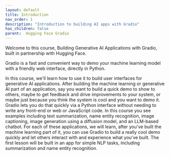 ```yaml
---
layout: default
title: Introduction
nav_order: 1
description: "Introduction to building AI apps with Gradio"
has_children: false
parent:  Hugging Face Gradio 
---
```


Welcome to this course, Building Generative AI Applications with Gradio, built in partnership with Hugging Face. 

Gradio is a fast and convenient way to demo your machine learning  model with a friendly web interface, directly in Python. 

In this course, we'll learn how to use it to build user interfaces for generative AI applications. 
After building the machine learning or generative AI part of an application, say you want to build a quick demo to show to others, maybe to get feedback and drive 
improvements to your system, or maybe just because you think the system is cool and you want to demo it. 
Gradio lets you do that quickly via a Python interface without needing to write any front-end or web or JavaScript code. 
In this course you see examples including text summarization, name entity recognition, image captioning, image generation using a diffusion model, and an LLM-based chatbot. 
For each of these applications, we will learn, after you've built the machine learning part of it, you can use Gradio to build a really cool demo quickly and let others interact with and experience what you've built. 
The first lesson will be built in an app for simple NLP tasks, including summarization and name entity recognition. 